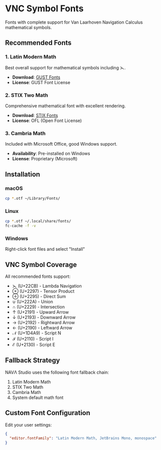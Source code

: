 # VNC Symbol Fonts

Fonts with complete support for Van Laarhoven Navigation Calculus mathematical symbols.

## Recommended Fonts

### 1. Latin Modern Math
Best overall support for mathematical symbols including ⋋.
- **Download**: [GUST Fonts](http://www.gust.org.pl/projects/e-foundry/lm-math)
- **License**: GUST Font License

### 2. STIX Two Math
Comprehensive mathematical font with excellent rendering.
- **Download**: [STIX Fonts](https://www.stixfonts.org/)
- **License**: OFL (Open Font License)

### 3. Cambria Math
Included with Microsoft Office, good Windows support.
- **Availability**: Pre-installed on Windows
- **License**: Proprietary (Microsoft)

## Installation

### macOS
```bash
cp *.otf ~/Library/Fonts/
```

### Linux
```bash
cp *.otf ~/.local/share/fonts/
fc-cache -f -v
```

### Windows
Right-click font files and select "Install"

## VNC Symbol Coverage

All recommended fonts support:
- ⋋ (U+22CB) - Lambda Navigation
- ⊗ (U+2297) - Tensor Product
- ⊕ (U+2295) - Direct Sum
- ∪ (U+222A) - Union
- ∩ (U+2229) - Intersection
- ↑ (U+2191) - Upward Arrow
- ↓ (U+2193) - Downward Arrow
- → (U+2192) - Rightward Arrow
- ← (U+2190) - Leftward Arrow
- 𝒩 (U+1D4A9) - Script N
- ℐ (U+2110) - Script I
- ℰ (U+2130) - Script E

## Fallback Strategy

NAVΛ Studio uses the following font fallback chain:
1. Latin Modern Math
2. STIX Two Math
3. Cambria Math
4. System default math font

## Custom Font Configuration

Edit your user settings:
```json
{
  "editor.fontFamily": "Latin Modern Math, JetBrains Mono, monospace"
}
```

